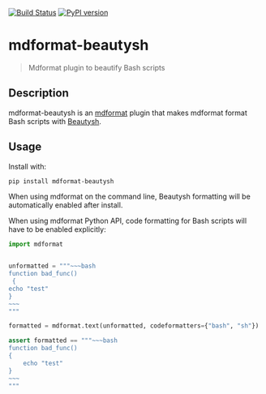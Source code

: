 [![Build Status](https://github.com/hukkinj1/mdformat-beautysh/workflows/Tests/badge.svg?branch=master)](<https://github.com/hukkinj1/mdformat-beautysh/actions?query=workflow%3ATests+branch%3Amaster+event%3Apush>)
[![PyPI version](https://badge.fury.io/py/mdformat-beautysh.svg)](<https://badge.fury.io/py/mdformat-beautysh>)

# mdformat-beautysh
> Mdformat plugin to beautify Bash scripts

## Description
mdformat-beautysh is an [mdformat](https://github.com/executablebooks/mdformat) plugin
that makes mdformat format Bash scripts with [Beautysh](https://github.com/lovesegfault/beautysh).
## Usage
Install with:
```bash
pip install mdformat-beautysh
```

When using mdformat on the command line, Beautysh formatting will be automatically enabled after install.

When using mdformat Python API, code formatting for Bash scripts will have to be enabled explicitly:
```python
import mdformat


unformatted = """~~~bash
function bad_func()
 {
echo "test"
}
~~~
"""

formatted = mdformat.text(unformatted, codeformatters={"bash", "sh"})

assert formatted == """~~~bash
function bad_func()
{
    echo "test"
}
~~~
"""
```
